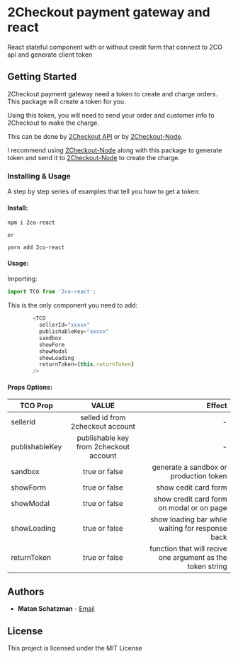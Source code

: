 # 2Checkout payment gateway and react 

React stateful component with or without credit form that connect to 2CO api and generate client token

## Getting Started

2Checkout payment gateway need a token to create and charge orders.
This package will create a token for you.

Using this token, you will need to send your order and customer info to 2Checkout to make the charge.

This can be done by [2Checkout API](https://www.2checkout.com/documentation/payment-api/create-sale) or by [2Checkout-Node](https://www.npmjs.com/package/2checkout-node).

I recommend using [2Checkout-Node](https://www.npmjs.com/package/2checkout-node) along with this package to generate token and send it to [2Checkout-Node](https://www.npmjs.com/package/2checkout-node) to create the charge.


### Installing & Usage

A step by step series of examples that tell you how to get a token:

#### Install:

```
npm i 2co-react
```
` or `
```
yarn add 2co-react
```
#### Usage: 

Importing:

```Javascript
import TCO from '2co-react';
```
This is the only component you need to add:
```Javascript
        <TCO
          sellerId="xxxxx"
          publishableKey="xxxxx"
          sandbox
          showForm
          showModal
          showLoading
          returnToken={this.returnToken}
        />
```        

#### Props Options:

| TCO Prop      | VALUE         | Effect |
| ------------- |:-------------:| -----:|
| sellerId     | selled id from 2checkout account| - |
| publishableKey     | publishable key from 2checkout account      |   - |
| sandbox | true or false   |    generate a sandbox or production token |
| showForm | true or false      |    show cedit card form |
| showModal | true or false       |    show credit card form on modal or on page |
| showLoading| true or false     |    show loading bar while waiting for response back |
| returnToken| true or false      |    function that will recive one argument as the token string |



## Authors

* **Matan Schatzman** - [Email](mailto:matanschatzman@gmail.com)

## License

This project is licensed under the MIT License
